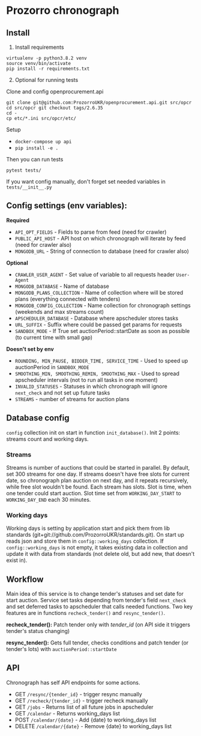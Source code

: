 
# Prozorro chronograph

## Install

1. Install requirements

```
virtualenv -p python3.8.2 venv
source venv/bin/activate
pip install -r requirements.txt
```

2. Optional for running tests

Clone and config openprocurement.api
```
git clone git@github.com:ProzorroUKR/openprocurement.api.git src/opcr
cd src/opcr git checkout tags/2.6.35
cd -
cp etc/*.ini src/opcr/etc/
```

Setup
- ```docker-compose up api```
- ```pip install -e .```

Then you can run tests
```
pytest tests/
```

If you want config manually, don't forget set needed variables in ```tests/__init__.py```


## Config settings (env variables):

**Required**

- ```API_OPT_FIELDS``` - Fields to parse from feed (need for crawler)
- ```PUBLIC_API_HOST``` - API host on which chronograph will iterate by feed (need for crawler also)
- ```MONGODB_URL``` - String of connection to database (need for crawler also)

**Optional**
- ```CRAWLER_USER_AGENT``` - Set value of variable to all requests header `User-Agent`
- ```MONGODB_DATABASE``` - Name of database
- ```MONGODB_PLANS_COLLECTION``` - Name of collection where will be stored plans (everything connected with tenders)
- ```MONGODB_CONFIG_COLLECTION``` - Name collection for chronograph settings (weekends and max streams count)
- ```APSCHEDULER_DATABASE``` - Database where apscheduler stores tasks
- ```URL_SUFFIX``` - Suffix where could be passed get params for requests
- ```SANDBOX_MODE``` - If True set auctionPeriod::startDate as soon as possible (to current time with small gap)

**Doesn't set by env**
- ```ROUNDING, MIN_PAUSE, BIDDER_TIME, SERVICE_TIME``` - Used to speed up auctionPeriod in `SANDBOX_MODE`
- ```SMOOTHING_MIN, SMOOTHING_REMIN, SMOOTHING_MAX``` - Used to spread apscheduler intervals (not to run all tasks in one moment)
- ```INVALID_STATUSES``` - Statuses in which chronograph will ignore `next_check` and not set up future tasks
- ```STREAMS``` - number of streams for auction plans


## Database config

`config` collection init on start in function `init_database()`. 
Init 2 points: streams count and working days.

### Streams

Streams is number of auctions that could be started in parallel.
By default, set 300 streams for one day. If streams doesn't have free slots for 
current date, so chronograph plan auction on next day, and it repeats recursively,
while free slot wouldn't be found. Each stream has slots.
Slot is time, when one tender could start auction. Slot time set
from `WORKING_DAY_START` to `WORKING_DAY_END` each 30 minutes.

### Working days

Working days is setting by application start and pick them from lib standards
(git+git://github.com/ProzorroUKR/standards.git). On start up reads json and store
them in `config::working_days` collection. If `config::working_days` is not empty,
it takes existing data in collection and update it with data from standards 
(not delete old, but add new, that doesn't exist in).

## Workflow

Main idea of this service is to change tender's statuses and set date for start auction.
Service set tasks depending from tender's field `next_check` and set deferred tasks to apscheduler
that calls needed functions. Two key features are in functions `recheck_tender()` and `resync_tender()`.

**recheck_tender():**
Patch tender only with *tender_id* (on API side it triggers tender's status changing)

**resync_tender():**
Gets full tender, checks conditions and patch tender (or tender's lots) with `auctionPeriod::startDate`


## API

Chronograph has self API endpoints for some actions.

- GET `/resync/{tender_id}` - trigger resync manually
- GET `/recheck/{tender_id}` - trigger recheck manually
- GET `/jobs` - Returns list of all future jobs in apscheduler 
- GET `/calendar` - Returns working_days list
- POST `/calendar/{date}` - Add {date} to working_days list
- DELETE `/calendar/{date}` - Remove {date} to working_days list
